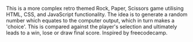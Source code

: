 This is a more complex retro themed Rock, Paper, Scissors game utilising HTML, CSS, and JavaScript functionality. The idea is to generate a random number which equates to the computer output, which in turn makes a 'choice'. This is compared against the player's selection and ultimately leads to a win, lose or draw final score. Inspired by freecodecamp.
